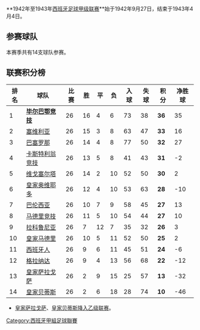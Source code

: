 **1942年至1943年[西班牙足球甲级联赛](https://zh.wikipedia.org/wiki/西班牙足球甲级联赛 "wikilink")**始于1942年9月27日，结束于1943年4月4日。

## 参赛球队

本赛季共有14支球队参赛。

## 联赛积分榜

| 排名 | 球队                                                            | 比赛 | 胜  | 平  | 负  | 入球 | 失球 | 积分     | 净胜球  |
| -- | ------------------------------------------------------------- | -- | -- | -- | -- | -- | -- | ------ | ---- |
| 1  | **[毕尔巴鄂竞技](https://zh.wikipedia.org/wiki/毕尔巴鄂竞技 "wikilink")** | 26 | 16 | 4  | 6  | 73 | 38 | **36** | 35   |
| 2  | [塞维利亚](https://zh.wikipedia.org/wiki/塞维利亚足球俱乐部 "wikilink")    | 26 | 15 | 3  | 8  | 63 | 47 | **33** | 16   |
| 3  | [巴塞罗那](https://zh.wikipedia.org/wiki/巴塞罗那 "wikilink")         | 26 | 14 | 4  | 8  | 77 | 50 | **32** | 27   |
| 4  | [卡斯特利翁竞技](https://zh.wikipedia.org/wiki/卡斯特利翁竞技 "wikilink")   | 26 | 13 | 5  | 8  | 41 | 43 | **31** | \-2  |
| 5  | [维戈塞尔塔](https://zh.wikipedia.org/wiki/维戈塞尔塔 "wikilink")       | 26 | 14 | 2  | 10 | 52 | 50 | **30** | 2    |
| 6  | [皇家奥维耶多](../Page/皇家奥维耶多.md "wikilink")                        | 26 | 12 | 4  | 10 | 53 | 63 | **28** | \-10 |
| 7  | [巴伦西亚](https://zh.wikipedia.org/wiki/巴伦西亚 "wikilink")         | 26 | 10 | 7  | 9  | 58 | 45 | **27** | 13   |
| 8  | [马德里竞技](https://zh.wikipedia.org/wiki/马德里竞技 "wikilink")       | 26 | 11 | 5  | 10 | 54 | 44 | **27** | 10   |
| 9  | [拉科鲁尼亚](https://zh.wikipedia.org/wiki/拉科鲁尼亚 "wikilink")       | 26 | 7  | 12 | 7  | 35 | 32 | **26** | 3    |
| 10 | [皇家马德里](https://zh.wikipedia.org/wiki/皇家马德里 "wikilink")       | 26 | 10 | 5  | 11 | 52 | 50 | **25** | 2    |
| 11 | [西班牙人](../Page/西班牙人.md "wikilink")                            | 26 | 9  | 6  | 11 | 45 | 51 | **24** | \-6  |
| 12 | [格拉纳达](https://zh.wikipedia.org/wiki/格拉纳达 "wikilink")         | 26 | 9  | 4  | 13 | 56 | 68 | **22** | \-12 |
| 13 | [皇家萨拉戈萨](https://zh.wikipedia.org/wiki/皇家萨拉戈萨 "wikilink")     | 26 | 2  | 9  | 15 | 25 | 57 | **13** | \-32 |
| 14 | [皇家贝蒂斯](https://zh.wikipedia.org/wiki/皇家贝蒂斯 "wikilink")       | 26 | 2  | 6  | 18 | 28 | 74 | **10** | \-46 |

  - [皇家萨拉戈萨](https://zh.wikipedia.org/wiki/皇家萨拉戈萨 "wikilink")、[皇家贝蒂斯降入乙级联赛](https://zh.wikipedia.org/wiki/皇家贝蒂斯 "wikilink")。

[Category:西班牙甲組足球聯賽](https://zh.wikipedia.org/wiki/Category:西班牙甲組足球聯賽 "wikilink")